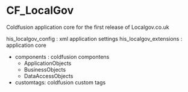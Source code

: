 # CF_LocalGov
Coldfusion application core for the first release of Localgov.co.uk

his_localgov_config : xml application settings
his_localgov_extensions : application core
  - components : coldfusion compontens
      - ApplicationObjects
      -  BusinessObjects
      -  DataAccessObjects
  - customtags:   coldfusion custom tags
